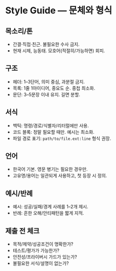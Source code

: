 # Style Guide — 문체와 형식

## 목소리/톤
- 간결·직접·친근. 불필요한 수사 금지.
- 현재 시제, 능동태. 모호어(적절히/가능하면) 회피.

## 구조
- 헤더: 1–3단어, 의미 중심, 과분절 금지.
- 목록: 1줄 1아이디어, 중요도 순. 중첩 최소화.
- 문단: 3–5문장 이내 유지. 길면 분할.

## 서식
- 백틱: 명령/경로/식별자/리터럴에만 사용.
- 코드 블록: 정말 필요할 때만. 예시는 최소화.
- 파일 경로 표기: `path/to/file.ext:line` 형식 권장.

## 언어
- 한국어 기본. 영문 병기는 필요한 경우만.
- 고유명/용어는 일관되게 사용하고, 첫 등장 시 정의.

## 예시/반례
- 예시: 성공/실패/경계 사례를 1–2개 제시.
- 반례: 흔한 오해/안티패턴을 짧게 지적.

## 제출 전 체크
- 목적/제약/성공조건이 명확한가?
- 테스트/평가가 가능한가?
- 안전성/프라이버시 가드가 있는가?
- 불필요한 서식/설명이 없는가?
